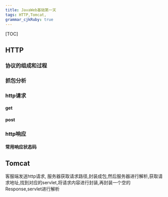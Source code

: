 ```yaml
---
title: JavaWeb基础第一天
tags: HTTP,Tomcat,
grammar_cjkRuby: true
---
```


[TOC]

## HTTP

### 协议的组成和过程


### 抓包分析

### http请求

#### get

#### post

  

### http响应

#### 常用响应状态码

## Tomcat

客服端发送http请求,
服务器获取请求路径,封装成包,然后服务器进行解析,获取请求地址,找到对应的servlet,将请求内容进行封装,再封装一个空的Response,servlet进行解析